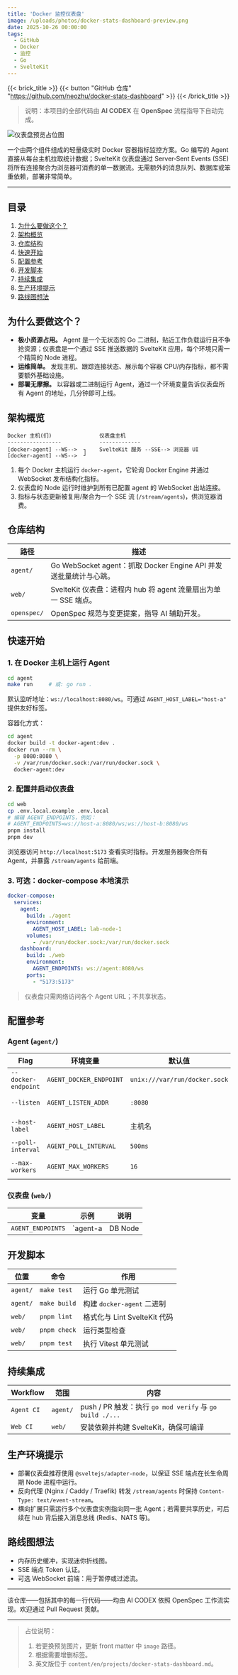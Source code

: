 ```yaml
---
title: 'Docker 监控仪表盘'
image: /uploads/photos/docker-stats-dashboard-preview.png
date: 2025-10-26 00:00:00
tags: 
  - GitHub
  - Docker
  - 监控
  - Go
  - SvelteKit
---
```


{{< brick_title >}}
{{< button "GitHub 仓库" "https://github.com/neozhu/docker-stats-dashboard" >}}
{{< /brick_title >}}

> 说明：本项目的全部代码由 **AI CODEX** 在 **OpenSpec** 流程指导下自动完成。

![仪表盘预览占位图](/uploads/photos/docker-stats-dashboard-preview.png)

一个由两个组件组成的轻量级实时 Docker 容器指标监控方案。Go 编写的 Agent 直接从每台主机拉取统计数据；SvelteKit 仪表盘通过 Server‑Sent Events (SSE) 将所有连接聚合为浏览器可消费的单一数据流。无需额外的消息队列、数据库或笨重依赖，部署非常简单。

---

## 目录

1. [为什么要做这个？](#为什么要做这个)
2. [架构概览](#架构概览)
3. [仓库结构](#仓库结构)
4. [快速开始](#快速开始)
5. [配置参考](#配置参考)
6. [开发脚本](#开发脚本)
7. [持续集成](#持续集成)
8. [生产环境提示](#生产环境提示)
9. [路线图想法](#路线图想法)

## 为什么要做这个？

- **极小资源占用。** Agent 是一个无状态的 Go 二进制，贴近工作负载运行且不争抢资源；仪表盘是一个通过 SSE 推送数据的 SvelteKit 应用，每个环境只需一个精简的 Node 进程。
- **运维简单。** 发现主机、跟踪连接状态、展示每个容器 CPU/内存指标，都不需要额外基础设施。
- **部署无摩擦。** 以容器或二进制运行 Agent，通过一个环境变量告诉仪表盘所有 Agent 的地址，几分钟即可上线。

## 架构概览

```
Docker 主机(们)               仪表盘主机
-----------------            -------------
[docker-agent] --WS-->  ┐    SvelteKit 服务 --SSE--> 浏览器 UI
[docker-agent] --WS-->  ┘
```

1. 每个 Docker 主机运行 `docker-agent`，它轮询 Docker Engine 并通过 WebSocket 发布结构化指标。
2. 仪表盘的 Node 运行时维护到所有已配置 agent 的 WebSocket 出站连接。
3. 指标与状态更新被复用/聚合为一个 SSE 流 (`/stream/agents`)，供浏览器消费。

## 仓库结构

| 路径        | 描述 |
| ----------- | ---- |
| `agent/`    | Go WebSocket agent：抓取 Docker Engine API 并发送批量统计与心跳。 |
| `web/`      | SvelteKit 仪表盘：进程内 hub 将 agent 流量扇出为单一 SSE 端点。 |
| `openspec/` | OpenSpec 规范与变更提案，指导 AI 辅助开发。 |

## 快速开始

### 1. 在 Docker 主机上运行 Agent

```bash
cd agent
make run     # 或: go run .
```

默认监听地址：`ws://localhost:8080/ws`。可通过 `AGENT_HOST_LABEL="host-a"` 提供友好标签。

容器化方式：

```bash
cd agent
docker build -t docker-agent:dev .
docker run --rm \
  -p 8080:8080 \
  -v /var/run/docker.sock:/var/run/docker.sock \
  docker-agent:dev
```

### 2. 配置并启动仪表盘

```bash
cd web
cp .env.local.example .env.local
# 编辑 AGENT_ENDPOINTS，例如：
# AGENT_ENDPOINTS=ws://host-a:8080/ws;ws://host-b:8080/ws
pnpm install
pnpm dev
```

浏览器访问 `http://localhost:5173` 查看实时指标。开发服务器聚合所有 Agent，并暴露 `/stream/agents` 给前端。

### 3. 可选：docker-compose 本地演示

```yaml
docker-compose:
  services:
    agent:
      build: ./agent
      environment:
        AGENT_HOST_LABEL: lab-node-1
      volumes:
        - /var/run/docker.sock:/var/run/docker.sock
    dashboard:
      build: ./web
      environment:
        AGENT_ENDPOINTS: ws://agent:8080/ws
      ports:
        - "5173:5173"
```

> 仪表盘只需网络访问各个 Agent URL；不共享状态。

## 配置参考

### Agent (`agent/`)

| Flag | 环境变量 | 默认值 | 作用 |
| ---- | -------- | ------ | ---- |
| `--docker-endpoint` | `AGENT_DOCKER_ENDPOINT` | `unix:///var/run/docker.sock` | Docker Engine API 端点 |
| `--listen` | `AGENT_LISTEN_ADDR` | `:8080` | HTTP/WebSocket 监听地址 |
| `--host-label` | `AGENT_HOST_LABEL` | 主机名 | UI 中展示的友好名称 |
| `--poll-interval` | `AGENT_POLL_INTERVAL` | `500ms` | 容器统计采样频率 |
| `--max-workers` | `AGENT_MAX_WORKERS` | `16` | 并发统计 worker 数 |

### 仪表盘 (`web/`)

| 变量 | 示例 | 说明 |
| ---- | ---- | ---- |
| `AGENT_ENDPOINTS` | `agent-a|DB Node|ws://10.0.0.15:8080/ws;agent-b|Cache|ws://10.0.0.16:8080/ws` | 用分号分隔；可省略 `id|label|` 自动生成默认值。 |

## 开发脚本

| 位置 | 命令 | 作用 |
| ---- | ---- | ---- |
| `agent/` | `make test` | 运行 Go 单元测试 |
| `agent/` | `make build` | 构建 `docker-agent` 二进制 |
| `web/`   | `pnpm lint` | 格式化与 Lint SvelteKit 代码 |
| `web/`   | `pnpm check` | 运行类型检查 |
| `web/`   | `pnpm test` | 执行 Vitest 单元测试 |

## 持续集成

| Workflow | 范围 | 内容 |
| -------- | ---- | ---- |
| `Agent CI` | `agent/` | push / PR 触发：执行 `go mod verify` 与 `go build ./...` |
| `Web CI` | `web/` | 安装依赖并构建 SvelteKit，确保可编译 |

## 生产环境提示

- 部署仪表盘推荐使用 `@sveltejs/adapter-node`，以保证 SSE 端点在长生命周期 Node 进程中运行。
- 反向代理 (Nginx / Caddy / Traefik) 转发 `/stream/agents` 时保持 `Content-Type: text/event-stream`。
- 横向扩展只需运行多个仪表盘实例指向同一批 Agent；若需要共享历史，可后续在 hub 背后接入消息总线 (Redis、NATS 等)。

## 路线图想法

- 内存历史缓冲，实现迷你折线图。
- SSE 端点 Token 认证。
- 可选 WebSocket 前端：用于暂停或过滤流。

---

该仓库——包括其中的每一行代码——均由 AI CODEX 依照 OpenSpec 工作流实现。欢迎通过 Pull Request 贡献。

---

> 占位说明：
> 1. 若更换预览图片，更新 front matter 中 `image` 路径。
> 2. 根据需要增删标签。
> 3. 英文版位于 `content/en/projects/docker-stats-dashboard.md`。
